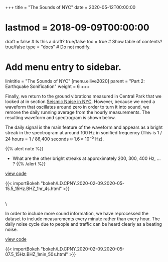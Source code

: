 +++
title = "The Sounds of NYC"
date = 2020-05-12T00:00:00
# lastmod = 2018-09-09T00:00:00
draft = false  # Is this a draft? true/false
toc = true  # Show table of contents? true/false
type = "docs"  # Do not modify.
# Add menu entry to sidebar.
linktitle = "The Sounds of NYC"
[menu.eilive2020]
  parent = "Part 2: Earthquake Sonification"
  weight = 6
+++

Finally, we return to the ground vibrations measured in Central Park that we looked at in section <a href="../part1b_seismicnoisenyc/" target="_self">Seismic Noise in NYC</a>. However, because we need a waveform that oscillates around zero in order to turn it into sound, we remove the daily running average from the hourly measurements. The resulting waveform and spectrogram is shown below.

The daily signal is the main feature of the waveform and appears as a bright streak in the spectrogram at around 100 Hz in sonified frequency (This is 1 / 24 hours = 1 / 86,400 seconds $\approx$ $1.6 \times 10^{-5}$ Hz).

{{% alert note %}}
  * What are the other bright streaks at approximately 200, 300, 400 Hz, ... ?
{{% /alert %}}

[<i class="fab fa-github"></i> view code](https://nbviewer.jupyter.org/github/jbrussell/EI_Live_2020/blob/master/earthquake_sonification/1_bokeh_notebooks/3_noise_sonification.ipynb)
<!-- layouts/partials/bokeh -->
{{< importBokeh "bokeh/LD.CPNY.2020-02-09.2020-05-15.5_15Hz.BHZ_1hr_4s.html" >}}

\
\

In order to include more sound information, we have reprocessed the dataset to include measurements every minute rather than every hour. The daily noise cycle due to people and traffic can be heard clearly as a beating noise.

[<i class="fab fa-github"></i> view code](https://nbviewer.jupyter.org/github/jbrussell/EI_Live_2020/blob/master/earthquake_sonification/1_bokeh_notebooks/3_noise_sonification.ipynb)
<!-- layouts/partials/bokeh -->
{{< importBokeh "bokeh/LD.CPNY.2020-02-09.2020-05-07.5_15Hz.BHZ_1min_50s.html" >}}



